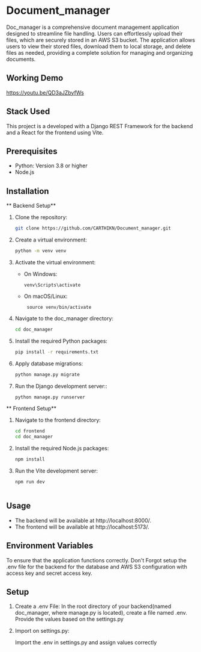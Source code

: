 # Document_manager
Doc_manager is a comprehensive document management application designed to streamline file handling. Users can effortlessly upload their files, which are securely stored in an AWS S3 bucket. The application allows users to view their stored files, download them to local storage, and delete files as needed, providing a complete solution for managing and organizing documents.

## Working Demo

https://youtu.be/QD3aJZbyfWs

## Stack Used

This project is a developed with a Django REST Framework for the  backend and a React for the  frontend using Vite.


## Prerequisites

  * Python: Version 3.8 or higher
  * Node.js


## Installation

** Backend Setup**

  1. Clone the repository:
     ```bash
     git clone https://github.com/CARTHIKN/Document_manager.git

  2. Create a virtual environment:
     ```bash
     python -m venv venv

  3. Activate the virtual environment:
     * On Windows:

           venv\Scripts\activate
     * On macOS/Linux:

            source venv/bin/activate



  4. Navigate to the doc_manager directory:
     ```bash
     cd doc_manager


  5. Install the required Python packages:
     ```bash
     pip install -r requirements.txt


  6. Apply database migrations:
      ```bash
     python manage.py migrate
      ```

  7. Run the Django development server::
      ```bash
     python manage.py runserver


** Frontend Setup**

   1. Navigate to the frontend directory:
      ```bash
      cd frontend
      cd doc_manager
      ```
      
   2. Install the required Node.js packages:
      ```bash
      npm install

   3. Run the Vite development server:
      ```bash
      npm run dev



## Usage
 * The backend will be available at http://localhost:8000/.
 * The frontend will be available at http://localhost:5173/.


## Environment Variables

To ensure that the application functions correctly. Don't Forgot setup the .env file for the backend for the database and AWS S3 configuration with access key and secret access key.


## Setup

  1. Create a .env File:
     In the root directory of your backend(named doc_manager, where manage.py is located), create a file named .env. Provide the values based on the settings.py

  2. Import on settings.py:

     Import  the .env in settings.py and assign values correctly 


     
